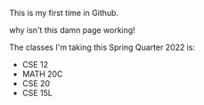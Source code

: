 This is my first time in Github.

why isn't this damn page working!

The classes I'm taking this Spring Quarter 2022 is: 
+ CSE 12
+ MATH 20C
+ CSE 20
+ CSE 15L
